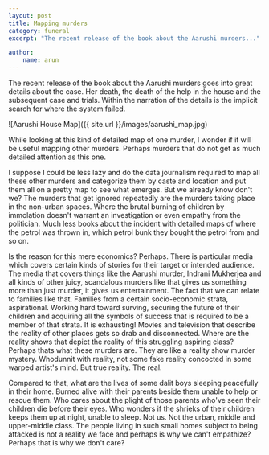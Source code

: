 ```yaml
---
layout: post
title: Mapping murders
category: funeral
excerpt: "The recent release of the book about the Aarushi murders..."

author:
    name: arun
---
```


The recent release of the book about the Aarushi murders goes into great details about the case. Her death, the death of the help in the house and the subsequent case and trials. Within the narration of the details is the implicit search for where the system failed. 

![Aarushi House Map]({{ site.url }}/images/aarushi_map.jpg)

While looking at this kind of detailed map of one murder, I wonder if it will be useful mapping other murders. Perhaps murders that do not get as much detailed attention as this one.

I suppose I could be less lazy and do the data journalism required to map all these other murders and categorize them by caste and location and put them all on a pretty map to see what emerges. But we already know don't we? The murders that get ignored repeatedly are the murders taking place in the non-urban spaces. Where the brutal burning of children by immolation doesn't warrant an investigation or even empathy from the politician. Much less books about the incident with detailed maps of where the petrol was thrown in, which petrol bunk they bought the petrol from and so on.

Is the reason for this mere economics? Perhaps. There is particular media which covers certain kinds of stories for their target or intended audience. The media that covers things like the Aarushi murder, Indrani Mukherjea and all kinds of other juicy, scandalous murders like that gives us something more than just murder, it gives us entertainment. The fact that we can relate to families like that. Families from a certain socio-economic strata, aspirational. Working hard toward surving, securing the future of their children and acquiring all the symbols of success that is required to be a member of that strata. It is exhausting! Movies and television that describe the reality of other places gets so drab and disconnected. Where are the reality shows that depict the reality of this struggling aspiring class? Perhaps thats what these murders are. They are like a reality show murder mystery. Whodunnit with reality, not some fake reality concocted in some warped artist's mind. But true reality. The real. 

Compared to that, what are the lives of some dalit boys sleeping peacefully in their home. Burned alive with their parents beside them unable to help or rescue them. Who cares about the plight of those parents who've seen their children die before their eyes. Who wonders if the shrieks of their children keeps them up at night, unable to sleep. Not us. Not the urban, middle and upper-middle class. The people living in such small homes subject to being attacked is not a reality we face and perhaps is why we can't empathize? Perhaps that is why we don't care?

